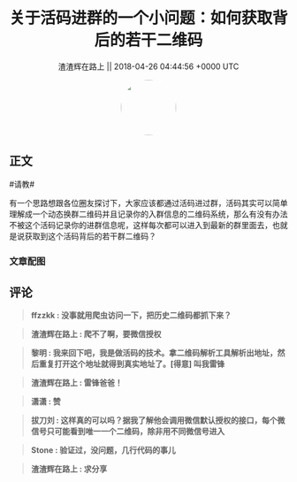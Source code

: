 <h1 align="center">关于活码进群的一个小问题：如何获取背后的若干二维码</h1>




<p align="center">
    <a>渣渣辉在路上 || 2018-04-26 04:44:56 &#43;0000 UTC</a>
</p>

<div align="center">
    <img src="https://images.zsxq.com/Fp0G74TvWkaAzkkTWBAH6YhlsMqy?e=1590940799&amp;token=kIxbL07-8jAj8w1n4s9zv64FuZZNEATmlU_Vm6zD:oyWk3nDMh8r7wkozERPE3kskYho=" width="100" height="100" style="border:1px solid;border-radius:50%; color:#ffffff"/>
</div>




## 正文

<div>
#请教#

有一个思路想跟各位圈友探讨下，大家应该都通过活码进过群，活码其实可以简单理解成一个动态换群二维码并且记录你的入群信息的二维码系统，那么有没有办法不被这个活码记录你的进群信息呢，这样每次都可以进入到最新的群里面去，也就是说获取到这个活码背后的若干群二维码？
</div>

### 文章配图

<div class="image" align="center">

</div>


## 评论

<div align="left">
<div>

<blockquote >
<span> <strong>ffzzkk : 没事就用爬虫访问一下，把历史二维码都抓下来？ </strong></span>
</blockquote>

<blockquote >
<span> <strong>渣渣辉在路上 : 爬不了啊，要微信授权 </strong></span>
</blockquote>

<blockquote >
<span> <strong>黎明 : 我来回下吧，我是做活码的技术。拿二维码解析工具解析出地址，然后重复打开这个地址就得到真实地址了。[得意] 叫我雷锋 </strong></span>
</blockquote>

<blockquote >
<span> <strong>渣渣辉在路上 : 雷锋爸爸！ </strong></span>
</blockquote>

<blockquote >
<span> <strong>潇潇 : 赞 </strong></span>
</blockquote>

<blockquote >
<span> <strong>拔刀刘 : 这样真的可以吗？据我了解他会调用微信默认授权的接口，每个微信号只可能看到唯一一个二维码，除非用不同微信号进入 </strong></span>
</blockquote>

<blockquote >
<span> <strong>Stone : 验证过，没问题，几行代码的事儿 </strong></span>
</blockquote>

<blockquote >
<span> <strong>渣渣辉在路上 : 求分享 </strong></span>
</blockquote>

</div>
</div>